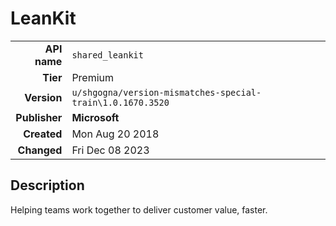 # LeanKit
| | |
|-:|-|
|**API name**|`shared_leankit`|
|**Tier**|Premium|
|**Version**|`u/shgogna/version-mismatches-special-train\1.0.1670.3520`|
|**Publisher**|**Microsoft**|
|**Created**|Mon Aug 20 2018|
|**Changed**|Fri Dec 08 2023|

## Description
Helping teams work together to deliver customer value, faster.
